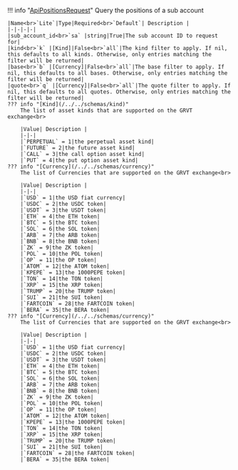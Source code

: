 !!! info "[ApiPositionsRequest](/../../schemas/api_positions_request)"
    Query the positions of a sub account<br>

    |Name<br>`Lite`|Type|Required<br>`Default`| Description |
    |-|-|-|-|
    |sub_account_id<br>`sa` |string|True|The sub account ID to request for|
    |kind<br>`k` |[Kind]|False<br>`all`|The kind filter to apply. If nil, this defaults to all kinds. Otherwise, only entries matching the filter will be returned|
    |base<br>`b` |[Currency]|False<br>`all`|The base filter to apply. If nil, this defaults to all bases. Otherwise, only entries matching the filter will be returned|
    |quote<br>`q` |[Currency]|False<br>`all`|The quote filter to apply. If nil, this defaults to all quotes. Otherwise, only entries matching the filter will be returned|
    ??? info "[Kind](/../../schemas/kind)"
        The list of asset kinds that are supported on the GRVT exchange<br>

        |Value| Description |
        |-|-|
        |`PERPETUAL` = 1|the perpetual asset kind|
        |`FUTURE` = 2|the future asset kind|
        |`CALL` = 3|the call option asset kind|
        |`PUT` = 4|the put option asset kind|
    ??? info "[Currency](/../../schemas/currency)"
        The list of Currencies that are supported on the GRVT exchange<br>

        |Value| Description |
        |-|-|
        |`USD` = 1|the USD fiat currency|
        |`USDC` = 2|the USDC token|
        |`USDT` = 3|the USDT token|
        |`ETH` = 4|the ETH token|
        |`BTC` = 5|the BTC token|
        |`SOL` = 6|the SOL token|
        |`ARB` = 7|the ARB token|
        |`BNB` = 8|the BNB token|
        |`ZK` = 9|the ZK token|
        |`POL` = 10|the POL token|
        |`OP` = 11|the OP token|
        |`ATOM` = 12|the ATOM token|
        |`KPEPE` = 13|the 1000PEPE token|
        |`TON` = 14|the TON token|
        |`XRP` = 15|the XRP token|
        |`TRUMP` = 20|the TRUMP token|
        |`SUI` = 21|the SUI token|
        |`FARTCOIN` = 28|the FARTCOIN token|
        |`BERA` = 35|the BERA token|
    ??? info "[Currency](/../../schemas/currency)"
        The list of Currencies that are supported on the GRVT exchange<br>

        |Value| Description |
        |-|-|
        |`USD` = 1|the USD fiat currency|
        |`USDC` = 2|the USDC token|
        |`USDT` = 3|the USDT token|
        |`ETH` = 4|the ETH token|
        |`BTC` = 5|the BTC token|
        |`SOL` = 6|the SOL token|
        |`ARB` = 7|the ARB token|
        |`BNB` = 8|the BNB token|
        |`ZK` = 9|the ZK token|
        |`POL` = 10|the POL token|
        |`OP` = 11|the OP token|
        |`ATOM` = 12|the ATOM token|
        |`KPEPE` = 13|the 1000PEPE token|
        |`TON` = 14|the TON token|
        |`XRP` = 15|the XRP token|
        |`TRUMP` = 20|the TRUMP token|
        |`SUI` = 21|the SUI token|
        |`FARTCOIN` = 28|the FARTCOIN token|
        |`BERA` = 35|the BERA token|
